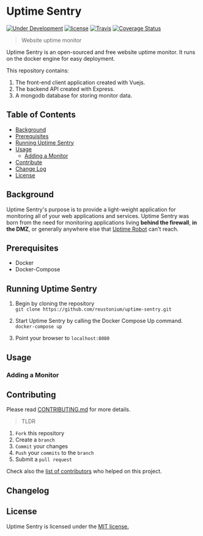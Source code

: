 # Uptime Sentry
[![Under Development](https://img.shields.io/badge/under-development-orange.svg)]()
[![license](https://img.shields.io/github/license/mashape/apistatus.svg)]()
[![Travis](https://img.shields.io/travis/reustonium/uptime-sentry.svg)](https://travis-ci.org/reustonium/uptime-sentry)
[![Coverage Status](https://coveralls.io/repos/github/reustonium/uptime-sentry/badge.svg?branch=master)](https://coveralls.io/github/reustonium/uptime-sentry?branch=master)

> Website uptime monitor

Uptime Sentry is an open-sourced and free website uptime monitor.  It runs on the docker engine for easy deployment.

This repository contains:

1. The front-end client application created with Vuejs.
2. The backend API created with Express.
3. A mongodb database for storing monitor data.

## Table of Contents

- [Background](#background)
- [Prerequisites](#Prerequisites)
- [Running Uptime Sentry](#running-uptime-sentry)
- [Usage](#usage)
  - [Adding a Monitor](#adding-a-monitor)
- [Contribute](#contribute)
- [Change Log](#changelog)
- [License](#license)

## Background

Uptime Sentry's purpose is to provide a light-weight application for monitoring all of your web applications and services.  Uptime Sentry was born from the need for monitoring applications living **behind the firewall**, **in the DMZ**, or generally anywhere else that [Uptime Robot](https://uptimerobot.com) can't reach.

## Prerequisites

* Docker
* Docker-Compose

## Running Uptime Sentry

1. Begin by cloning the repository  
`git clone https://github.com/reustonium/uptime-sentry.git`

2. Start Uptime Sentry by calling the Docker Compose Up command.  
`docker-compose up`

3. Point your browser to `localhost:8080`

## Usage

### Adding a Monitor

## Contributing

Please read [CONTRIBUTING.md](.github/CONTRIBUTING.md) for more details.

> TLDR

1. `Fork` this repository
2. Create a `branch`
3. `Commit` your changes
4. `Push` your `commits` to the `branch`
5. Submit a `pull request`

Check also the [list of contributors](CONTRIBUTORS.md) who helped on this project.

## Changelog

## License

Uptime Sentry is licensed under the [MIT license.](LICENSE.md)
